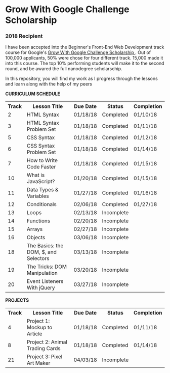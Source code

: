 
<h1>Grow With Google Challenge Scholarship</h1>
<h3>2018 Recipient</h3>

<p>I have been accepted into the Beginner's Front-End Web Development track course for Google's <a href="https://www.udacity.com/grow-with-google"> Grow With Google Challenge Scholarship </a>. Out of 100,000 applicants, 50% were chose for four different track. 15,000 made it into this course. The top 10% performing students will make it to the second round, and be awared the full nanodegree scholarschip.</p>

<p>In this repository, you will find my work as I progress through the lessons and learn along with the help of my peers</p>


<strong>CURRICULUM SCHEDULE</strong>
<br>
<table>
  <tr>
    <th>Track</th>
    <th>Lesson Title</th> 
    <th>Due Date</th>
    <th>Status</th>
    <th>Completion</th>
  </tr>
  <tr>
    <td>2</td>
    <td>HTML Syntax</td> 
    <td>01/18/18</td>
    <td>Completed</td>
    <td>01/10/18</td>
  </tr>
  <tr>
    <td>3</td>
    <td>HTML Syntax Problem Set</td> 
    <td>01/18/18</td>
    <td>Completed</td>
    <td>01/11/18</td>
  </tr>
  <tr>
    <td>5</td>
    <td>CSS Syntax</td> 
    <td>01/18/18</td>
    <td>Completed</td>
    <td>01/12/18</td>
  </tr>
  <tr>
    <td>6</td>
    <td>CSS Syntax Problem Set</td> 
    <td>01/18/18</td>
    <td>Completed</td>
    <td>01/14/18</td>
  </tr>
  <tr>
    <td>7</td>
    <td>How to Write Code Faster</td> 
    <td>01/18/18</td>
    <td>Completed</td>
    <td>01/15/18</td>
  </tr>
  <tr>
    <td>10</td>
    <td>What is JavaScript?</td> 
    <td>01/20/18</td>
    <td>Completed</td>
    <td>01/15/18</td>
  </tr>
  <tr>
    <td>11</td>
    <td>Data Types & Variables</td> 
    <td>01/27/18</td>
    <td>Completed</td>
    <td>01/16/18</td>
  </tr>
  <tr>
    <td>12</td>
    <td>Conditionals</td> 
    <td>02/06/18</td>
    <td>Completed</td>
    <td>01/27/18</td>
  </tr>
  <tr>
    <td>13</td>
    <td>Loops</td> 
    <td>02/13/18</td>
    <td>Incomplete</td>
    <td> </td>
  </tr>
  <tr>
    <td>14</td>
    <td>Functions</td> 
    <td>02/20/18</td>
    <td>Incomplete</td>
    <td> </td>
  </tr>
  <tr>
    <td>15</td>
    <td>Arrays</td> 
    <td>02/27/18</td>
    <td>Incomplete</td>
    <td> </td>
  </tr>
  <tr>
    <td>16</td>
    <td>Objects</td> 
    <td>03/06/18</td>
    <td>Incomplete</td>
    <td> </td>
  </tr>
  <tr>
    <td>18</td>
    <td>The Basics: the DOM, $, and Selectors</td> 
    <td>03/13/18</td>
    <td>Incomplete</td>
    <td> </td>
  </tr>
  <tr>
    <td>19</td>
    <td>The Tricks: DOM Manipulation</td> 
    <td>03/20/18</td>
    <td>Incomplete</td>
    <td> </td>
  </tr>
  <tr>
    <td>20</td>
    <td>Event Listeners With jQuery</td> 
    <td>03/27/18</td>
    <td>Incomplete</td>
    <td> </td>
  </tr>
</table>
<strong>PROJECTS</strong>
<br>
<table>
  <tr>
    <th>Track</th>
    <th>Lesson Title</th> 
    <th>Due Date</th>
    <th>Status</th>
    <th>Completion</th>
  </tr>
  <tr>
    <td>4</td>
    <td>Project 1: Mockup to Article</td> 
    <td>01/18/18</td>
    <td>Completed</td>
    <td>01/11/18</td>
  </tr>
  <tr>
    <td>8</td>
    <td>Project 2: Animal Trading Cards</td> 
    <td>01/18/18</td>
    <td>Completed</td>
    <td>01/14/18</td>
  </tr>
  <tr>
    <td>21</td>
    <td>Project 3: Pixel Art Maker</td> 
    <td>04/03/18</td>
    <td>Incomplete</td>
    <td> </td>
  </tr>
 </table>
